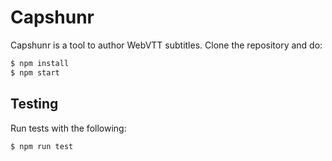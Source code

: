 # Capshunr

Capshunr is a tool to author WebVTT subtitles. Clone the repository and do:

```sh
$ npm install
$ npm start
```

## Testing

Run tests with the following:

```sh
$ npm run test
```

